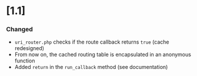 # [1.1]

### Changed

- `uri_router.php` checks if the route callback returns `true` (cache redesigned)
- From now on, the cached routing table is encapsulated in an anonymous function
- Added `return` in the `run_callback` method (see documentation)
